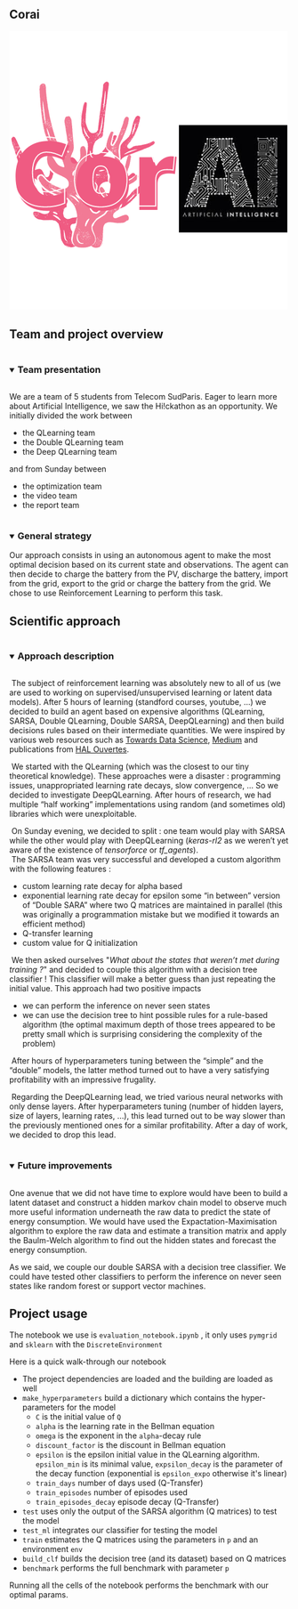 ## Corai

![CorAI](CorAI.png)



## Team and project overview 

<details open="open">
<summary><h3 style="display: inline-block">Team presentation</h2></summary>
<p>We are a team of 5 students from Telecom SudParis. Eager to learn more about Artificial Intelligence, we saw the Hi!ckathon as an opportunity. We initially divided the work between</p>
<ul>
<li>the QLearning team</li>
<li>the Double QLearning team</li>
<li>the Deep QLearning team</li>
</ul>
<p>and from Sunday between</p>
<ul>
<li>the optimization team</li>
<li>the video team</li>
<li>the report team</li>
</ul>
</details>

<details open="open">
<summary><h3 style="display: inline-block">General strategy</h2></summary>
Our approach consists in using an autonomous agent to make the most optimal decision based on its current state and observations. The agent can then decide to charge the battery from the PV, discharge the battery, import from the grid, export to the grid or charge the battery from the grid. We chose to use Reinforcement Learning to perform this task.
</details>


## Scientific approach

<details open="open">
<summary><h3 style="display: inline-block">Approach description</h2></summary>
<p>&nbsp;The subject of reinforcement learning was absolutely new to all of us (we are used to working on  supervised/unsupervised learning or latent data models). After 5 hours of learning (standford courses, youtube, …) we decided to build an agent based on expensive algorithms (QLearning, SARSA, Double QLearning, Double SARSA, DeepQLearning) and then build decisions rules based on their intermediate quantities. We were inspired by various web resources such as <a href="http://towardsdatascience.com/">Towards Data Science</a>, <a href="https://medium.com/">Medium</a> and publications from <a href="https://hal.archives-ouvertes.fr/">HAL Ouvertes</a>.</p>
<p>&nbsp;We started with the QLearning (which was the closest to our tiny theoretical knowledge). These approaches were a disaster : programming issues, unappropriated learning rate decays, slow convergence, ... So we decided to investigate DeepQLearning. After hours of research, we had multiple “half working” implementations using random (and sometimes old) libraries which were unexploitable.</p>
<p>&nbsp;On Sunday evening, we decided to split : one team would play with SARSA while the other would play with DeepQLearning (<em>keras-rl2</em> as we weren’t yet aware of the existence of <em>tensorforce</em> or <em>tf_agents</em>).<br>&nbsp;The SARSA team was very successful and developed a custom algorithm with the following features :</p>
<ul>
<li>custom learning rate decay for alpha based</li>
<li>exponential learning rate decay for epsilon
some “in between” version of “Double SARA” where two Q matrices are maintained in parallel (this was originally a programmation mistake but we modified it towards an efficient method)</li>
<li>Q-transfer learning</li>
<li>custom value for Q initialization</li>
</ul>
<p>&nbsp;We then asked ourselves &quot;<em>What about the states that weren’t met during training ?</em>&quot; and decided to couple this algorithm with a decision tree classifier ! This classifier will make a better guess than just repeating the initial value. This approach had two positive impacts</p>
<ul>
<li>we can perform the inference on never seen states</li>
<li>we can use the decision tree to hint possible rules for a rule-based algorithm (the optimal maximum depth of those trees appeared to be pretty small which is surprising considering the complexity of the problem)</li>
</ul>
<p>&nbsp;After hours of hyperparameters tuning between the “simple” and the “double” models, the latter method turned out to have a very satisfying profitability with an impressive frugality.</p>
<p>&nbsp;Regarding the DeepQLearning lead, we tried various neural networks with only dense layers. After hyperparameters tuning (number of hidden layers, size of layers, learning rates, …), this lead turned out to be way slower than the previously mentioned ones for a similar profitability. After a day of work, we decided to drop this lead.</p>

</details>

<details open="open">
<summary><h3 style="display: inline-block">Future improvements</h2></summary>
<p>One avenue that we did not have time to explore would have been to build a latent dataset and construct a hidden markov chain model to observe much more useful information underneath the raw data to predict the state of energy consumption. We would have used the Expactation-Maximisation algorithm to explore the raw data and estimate a transition matrix and apply the Baulm-Welch algorithm to find out the hidden states and forecast the energy consumption.</p>
<p>As we said, we couple our double SARSA with a decision tree classifier. We could have tested other classifiers to perform the inference on never seen states like random forest or support vector machines.</p></details>



## Project usage

The notebook we use is `evaluation_notebook.ipynb` , it only uses `pymgrid` and `sklearn` with the `DiscreteEnvironment`

Here is a quick walk-through our notebook

* The project dependencies are loaded and the building are loaded as well
* `make_hyperparameters` build a dictionary which contains the hyper-parameters for the model
  * `C` is the initial value of `Q`
  * `alpha` is the learning rate in the Bellman equation
  * `omega` is the exponent in the `alpha`-decay rule
  * `discount_factor` is the discount in Bellman equation
  * `epsilon` is the epsilon initial value in the QLearning algorithm. `epsilon_min` is its minimal value, `expsilon_decay` is the parameter of the decay function (exponential is `epsilon_expo` otherwise it's linear)
  * `train_days` number of days used (Q-Transfer)
  * `train_episodes` number of episodes used
  * `train_episodes_decay` episode decay (Q-Transfer)
* `test` uses only the output of the SARSA algorithm (Q matrices) to test the model
* `test_ml` integrates our classifier for testing the model
* `train` estimates the Q matrices using the parameters in `p` and an environment `env`
* `build_clf` builds the decision tree (and its dataset) based on Q matrices
* `benchmark` performs the full benchmark with parameter `p`

Running all the cells of the notebook performs the benchmark with our optimal params.

